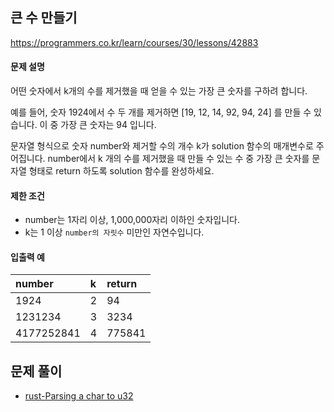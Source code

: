 ## 큰 수 만들기

https://programmers.co.kr/learn/courses/30/lessons/42883

#### 문제 설명

어떤 숫자에서 k개의 수를 제거했을 때 얻을 수 있는 가장 큰 숫자를 구하려 합니다.

예를 들어, 숫자 1924에서 수 두 개를 제거하면 [19, 12, 14, 92, 94, 24] 를 만들 수 있습니다. 이 중 가장 큰 숫자는 94 입니다.

문자열 형식으로 숫자 number와 제거할 수의 개수 k가 solution 함수의 매개변수로 주어집니다. number에서 k 개의 수를 제거했을 때 만들 수 있는 수 중 가장 큰 숫자를 문자열 형태로 return 하도록 solution 함수를 완성하세요.

#### 제한 조건

* number는 1자리 이상, 1,000,000자리 이하인 숫자입니다.
* k는 1 이상 `number의 자릿수` 미만인 자연수입니다.

#### 입출력 예

| number | k | return |
| :--- | :--- | :--- |
| 1924 |2 | 94 |
| 1231234 | 3 | 3234 |
| 4177252841 |4 |775841 |

## 문제 풀이

<!-- ![Imgur](https://i.imgur.com/GT4lgXp.png)
# [큰 수 만들기](https://programmers.co.kr/learn/courses/30/lessons/42883?language=python3) (그리디)
> 같은 로직으로 자바스크립트, 파이썬 코드를 작성하였으나 수행시간, 메모리 사용량에서 큰 차이를 보임.  
> 수행시간은 자바스크립트 코드가 파이썬 코드를 크게 앞서고(20~30배), 메모리 사용량은 파이썬 코드가 자바스크립트 코드에 비해 상대적으로 높은 것으로(3배 이상) 나옴.

### 코드 및 실행결과
* [실패](create_a_large_number.ipynb) : 자바스크립트로 작성한 코드  
![결과](test_result_js.JPG)
* [실패](create_a_large_number.py) : 파이썬으로 작성한 코드  
![결과](test_result_python.JPG)

### 보충자료
* [반드시 알아하는 알고리즘 top8 - 6. 탐욕 알고리즘](https://gomguard.tistory.com/119)
* [파이썬 메모리 사용량 계산 모듈(memory-profiler)](https://pypi.org/project/memory-profiler/)
* [파이썬 수행시간 측정 모듈(timeit)](https://docs.python.org/ko/3/library/timeit.html)
* [자바스크립트 메모리 사용량 계산 방법](https://www.valentinog.com/blog/memory-usage-node-js/)
* [자바스크립트 수행시간 측정 방법](https://stackoverflow.com/questions/313893/how-to-measure-time-taken-by-a-function-to-execute)

### 코드비교
* []() -->

* [rust-Parsing a char to u32](https://stackoverflow.com/questions/41380367/parsing-a-char-to-u32)